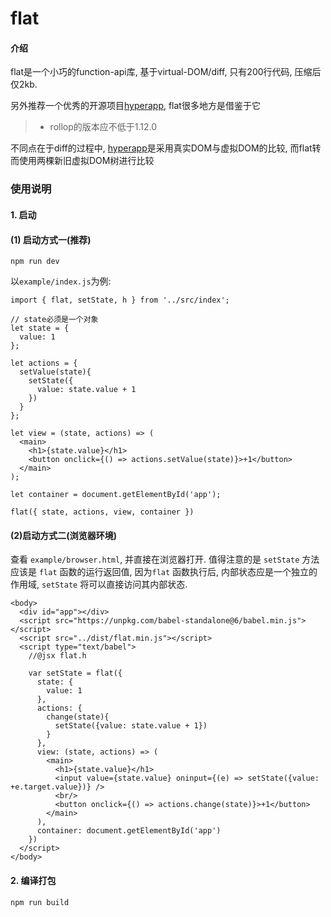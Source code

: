 # flat

#### 介绍
flat是一个小巧的function-api库, 基于virtual-DOM/diff, 只有200行代码, 压缩后仅2kb.

另外推荐一个优秀的开源项目[hyperapp](https://github.com/jorgebucaran/hyperapp), flat很多地方是借鉴于它
>* rollop的版本应不低于1.12.0

不同点在于diff的过程中, [hyperapp](https://github.com/jorgebucaran/hyperapp)是采用真实DOM与虚拟DOM的比较, 而flat转而使用两棵新旧虚拟DOM树进行比较

### 使用说明

#### 1. 启动

#### (1) 启动方式一(推荐)
```
npm run dev
```

以`example/index.js`为例:
```
import { flat, setState, h } from '../src/index';

// state必须是一个对象
let state = {
  value: 1
};

let actions = {
  setValue(state){
    setState({
      value: state.value + 1
    })
  }
};

let view = (state, actions) => (
  <main>
    <h1>{state.value}</h1>
    <button onclick={() => actions.setValue(state)}>+1</button>
  </main>
);

let container = document.getElementById('app');

flat({ state, actions, view, container })
```

#### (2)启动方式二(浏览器环境)
查看 `example/browser.html`, 并直接在浏览器打开. 值得注意的是 `setState` 方法应该是 `flat` 函数的运行返回值, 因为`flat` 函数执行后, 内部状态应是一个独立的作用域, `setState` 将可以直接访问其内部状态.
```
<body>
  <div id="app"></div>
  <script src="https://unpkg.com/babel-standalone@6/babel.min.js"></script>
  <script src="../dist/flat.min.js"></script>
  <script type="text/babel">
    //@jsx flat.h

    var setState = flat({
      state: {
        value: 1
      },
      actions: {
        change(state){
          setState({value: state.value + 1})
        }
      },
      view: (state, actions) => (
        <main>
          <h1>{state.value}</h1>
          <input value={state.value} oninput={(e) => setState({value: +e.target.value})} />
          <br/>
          <button onclick={() => actions.change(state)}>+1</button>
        </main>
      ),
      container: document.getElementById('app')
    })
  </script>
</body>
```
#### 2. 编译打包
```
npm run build
```
